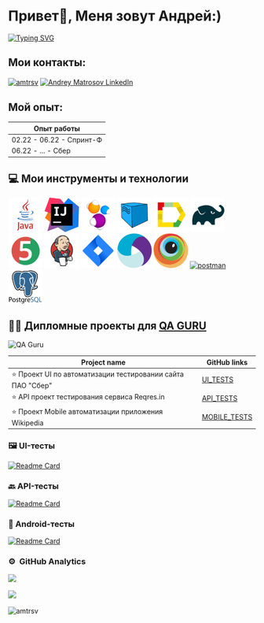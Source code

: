 <h1>Привет👋, Меня зовут Андрей:) </h1>

[![Typing SVG](https://readme-typing-svg.herokuapp.com?color=%2336BCF7&lines=QA+->+AQA)](https://git.io/typing-svg)

## Мои контакты:
<a href="https://telegram.com/amtrsv/" target="blank"><img align="center" alt="amtrsv" height="50"
src="https://img.icons8.com/fluency/48/000000/telegram-app.png" width="50"/></a><a target="_blank"/></a>
<a href="https://www.linkedin.com/in/amtrsv/" target="blank"><img align="center" alt="Andrey Matrosov LinkedIn" height="65" 
src="https://img.icons8.com/plasticine/100/000000/linkedin.png" width="65"/></a>


## Мой опыт:
|      Опыт работы                                                              |
|------------------------------------------------------------------------------ |
|  02.22 - 06.22 - Спринт-Ф                                                     |
|  06.22 - ...   - Сбер                                                             | 



## :computer: Мои инструменты и технологии
 <p align="left">
<a href="https://www.java.com/"><img src="/media/java.svg" width="70" height="70"  alt="Java"/></a>
<a href="https://www.jetbrains.com/idea/"><img src="media/IJ.svg" width="70" height="70"  alt="IDEA"/></a>
<a href="https://www.selenide.org/"><img src="media/Selenide.svg" width="70" height="70" alt="Selenide" title="Selenide"/></a> 
<a href="https://aerokube.com/selenoid/"><img src="media/Selenoid.svg" width="70" height="70"  alt="Selenoid"/></a>
<a href="https://github.com/allure-framework"><img src="media/allure.svg" width="70" height="70"  alt="Allure"/></a>
<a href="https://gradle.org/"><img src="media/gradle.svg" width="70" height="70"  alt="Gradle"/></a>
<a href="https://junit.org/junit5/"><img src="media/jUnit5.svg" width="70" height="70"  alt="JUnit 5"/></a>
<a href="https://www.jenkins.io/"><img src="media/jenkins.svg" width="70" height="70"  alt="Jenkins"/></a>
<a href="https://www.atlassian.com/software/jira/"><img src="media/Jira.svg" width="70" height="70" alt="Jira" title="Jira"/></a> 
<a href="https://appium.io/docs/en/latest/"><img src="media/appium.svg" width="70" height="70" alt="Appium" title="Appium"/></a> 
<a href="https://www.browserstack.com/"><img src="media/Browserstack.svg" width="70" height="70" alt="BrowserStack" title="BrowserStack"/></a>
<a href="https://postman.com" target="_blank" rel="noreferrer"> <img src="https://www.vectorlogo.zone/logos/getpostman/getpostman-icon.svg" alt="postman" width="70" height="70"/> </a>
<a href="https://www.postgresql.org" target="_blank" rel="noreferrer"> <img src="https://raw.githubusercontent.com/devicons/devicon/master/icons/postgresql/postgresql-original-wordmark.svg" alt="postgresql" width="70" height="70"/> </a>
</p>

## :man_student: Дипломные проекты для [QA GURU](https://qa.guru/)

<p align="left">  
 <img src="https://avatars.githubusercontent.com/u/65260527?s=200&v=4" title="QA Guru" alt="QA Guru" width="70" height="70"/>&nbsp;
</p>
 
  |      Project name                                                                |                   GitHub links                                   
  |--------------------------------------------------------------------------------- |-----------------------------------------------------------------------|
  |  :star:    Проект UI по автоматизации тестировании сайта ПАО "Сбер"              |   [UI_TESTS](https://github.com/тутПокаПусто)                         |  
  |  :star:    API проект тестирования  сервиса Reqres.in                            |   [API_TESTS](https://github.com/amtrsv/API_Tests)                        |  
  |  :star:    Проект Mobile автоматизации приложения Wikipedia                      |   [MOBILE_TESTS](https://github.com/тутПокаПусто)                     |  

### 🖼️ UI-тесты 
[![Readme Card](https://github-readme-stats.vercel.app/api/pin/?username=amtrsv&repo=UiWebSberTests)](https://github.com/тутПокаПусто)
### 🔙 API-тесты 
[![Readme Card](https://github-readme-stats.vercel.app/api/pin/?username=amtrsv&repo=API_Tests)](https://github.com/amtrsv/API_Tests)
### 📱 Android-тесты
[![Readme Card](https://github-readme-stats.vercel.app/api/pin/?username=amtrsv&repo=WikipediaMobileTests)](https://github.com/тутПокаПусто)





### ⚙️ &nbsp;GitHub Analytics

![](https://github-profile-summary-cards.vercel.app/api/cards/repos-per-language?username=amtrsv&theme=solarized_dark)

![](https://github-profile-summary-cards.vercel.app/api/cards/stats?username=amtrsv&theme=solarized_dark)

![amtrsv](https://github-readme-stats.vercel.app/api/top-langs/?username=amtrsv&layout=compact&theme=onedark)
